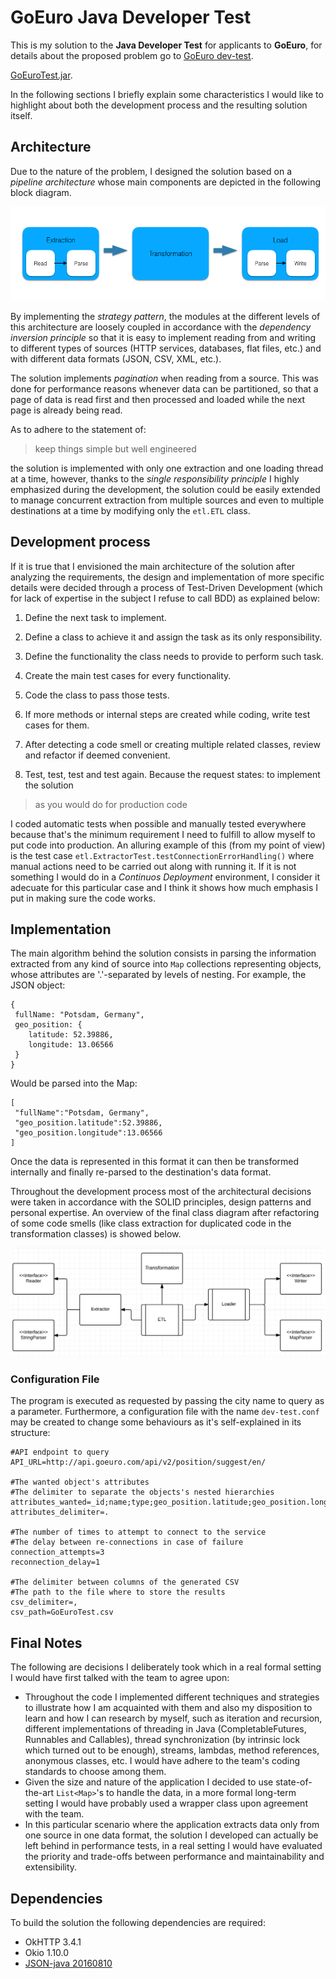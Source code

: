 # GoEuro Java Developer Test

This is my solution to the **Java Developer Test** for applicants to **GoEuro**, for details about the proposed problem go to [GoEuro dev-test](https://github.com/goeuro/dev-test).

[GoEuroTest.jar](/GoEuroTest.jar).

In the following sections I briefly explain some characteristics I would like to highlight about both the development process and the resulting solution itself.

## Architecture
Due to the nature of the problem, I designed the solution based on a *pipeline architecture* whose main components are depicted in the following block diagram.

![Pipeline architecture](/pipeline.png)

By implementing the *strategy pattern*, the modules at the different levels of this architecture are loosely coupled in accordance with the *dependency inversion principle* so that it is easy to implement reading from and writing to different types of sources (HTTP services, databases, flat files, etc.) and with different data formats (JSON, CSV, XML, etc.).

The solution implements *pagination* when reading from a source. This was done for performance reasons whenever data can be partitioned, so that a page of data is read first and then processed and loaded while the next page is already being read.

As to adhere to the statement of:

> keep things simple but well engineered

the solution is implemented with only one extraction and one loading thread at a time, however, thanks to the *single responsibility principle* I highly emphasized during the development, the solution could be easily extended to manage concurrent extraction from multiple sources and even to multiple destinations at a time by modifying only the `etl.ETL` class.

## Development process
If it is true that I envisioned the main architecture of the solution after analyzing the requirements, the design and implementation of more specific details were decided through a process of Test-Driven Development (which for lack of expertise in the subject I refuse to call BDD) as explained below:

1. Define the next task to implement.
2. Define a class to achieve it and assign the task as its only responsibility.
3. Define the functionality the class needs to provide to perform such task.
4. Create the main test cases for every functionality.
5. Code the class to pass those tests.
6. If more methods or internal steps are created while coding, write test cases for them.
7. After detecting a code smell or creating multiple related classes, review and refactor if deemed convenient.

8. Test, test, test and test again. Because the request states: to implement the solution 

> as you would do for production code

  I coded automatic tests when possible and manually tested everywhere because that's the minimum requirement I need to fulfill to allow myself to put code into production. An alluring example of this (from my point of view) is the test case `etl.ExtractorTest.testConnectionErrorHandling()` where manual actions need to be carried out along with running it. If it is not something I would do in a *Continuos Deployment* environment, I consider it adecuate for this particular case and I think it shows how much emphasis I put in making sure the code works. 

## Implementation
The main algorithm behind the solution consists in parsing the information extracted from any kind of source into `Map` collections representing objects, whose attributes are '.'-separated by levels of nesting. 
For example, the JSON object:
```
{
 fullName: "Potsdam, Germany",
 geo_position: {
 	latitude: 52.39886,
 	longitude: 13.06566
 }
}
``` 
Would be parsed into the Map:
```
[
 "fullName":"Potsdam, Germany",
 "geo_position.latitude":52.39886,
 "geo_position.longitude":13.06566
]
```
Once the data is represented in this format it can then be transformed internally and finally re-parsed to the destination's data format.

Throughout the development process most of the architectural decisions were taken in accordance with the SOLID principles, design patterns and personal expertise. An overview of the final class diagram after refactoring of some code smells (like class extraction for duplicated code in the transformation classes) is showed below.

![Class diagram](/classes.png)

### Configuration File
The program is executed as requested by passing the city name to query as a parameter. Furthermore, a configuration file with the name `dev-test.conf` may be created to change some behaviours as it's self-explained in its structure:
```
#API endpoint to query
API_URL=http://api.goeuro.com/api/v2/position/suggest/en/

#The wanted object's attributes 
#The delimiter to separate the objects's nested hierarchies
attributes_wanted=_id;name;type;geo_position.latitude;geo_position.longitude
attributes_delimiter=.

#The number of times to attempt to connect to the service 
#The delay between re-connections in case of failure
connection_attempts=3
reconnection_delay=1

#The delimiter between columns of the generated CSV
#The path to the file where to store the results
csv_delimiter=,
csv_path=GoEuroTest.csv
```

## Final Notes
The following are decisions I deliberately took which in a real formal setting I would have first talked with the team to agree upon:

- Throughout the code I implemented different techniques and strategies to illustrate how I am acquainted with them and also my disposition to learn and how I can research by myself, such as iteration and recursion, different implementations of threading in Java (CompletableFutures, Runnables and Callables), thread synchronization (by intrinsic lock which turned out to be enough), streams, lambdas, method references, anonymous classes, etc. I would have adhere to the team's coding standards to choose among them.
- Given the size and nature of the application I decided to use state-of-the-art `List<Map>`'s to handle the data, in a more formal long-term setting I would have probably used a wrapper class upon agreement with the team.
- In this particular scenario where the application extracts data only from one source in one data format, the solution I developed can actually be left behind in performance tests, in a real setting I would have evaluated the priority and trade-offs between performance and maintainability and extensibility.

## Dependencies
To build the solution the following dependencies are required:

- OkHTTP 3.4.1
- Okio 1.10.0
- [JSON-java 20160810](https://github.com/stleary/JSON-java)
